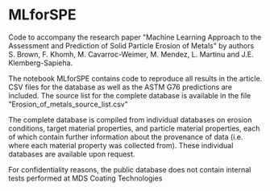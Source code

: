 # MLforSPE
Code to accompany the research paper "Machine Learning Approach to the Assessment and Prediction of Solid Particle Erosion of Metals" by authors S. Brown, F. Khomh, M. Cavarroc-Weimer, M. Mendez, L. Martinu and J.E. Klemberg-Sapieha.

The notebook MLforSPE contains code to reproduce all results in the article. CSV files for the database as well as the ASTM G76 predictions are included. The source list for the complete database is available in the file "Erosion_of_metals_source_list.csv"

The complete database is compiled from individual databases on erosion conditions, target material properties, and particle material properties, each of which contain further information about the provenance of data (i.e. where each material property was collected from). These individual databases are available upon request.

For confidentiality reasons, the public database does not contain internal tests performed at MDS Coating Technologies

